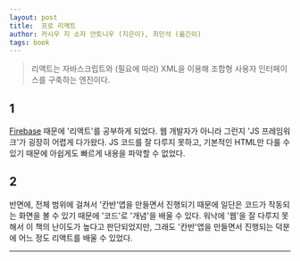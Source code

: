 ```yaml
---
layout: post
title:  프로 리액트
author: 카시우 지 소자 안토니우 (지은이), 최민석 (옮긴이)
tags: book
---
```


> 리액트는 자바스크립트와 (필요에 따라) XML을 이용해 조합형 사용자 인터페이스를 구축하는 엔진이다.

## 1
[Firebase](https://www.firebase.com/) 때문에 '리액트'를 공부하게 되었다. 웹 개발자가 아니라 그런지 'JS 프레임워크'가 굉장히 어렵게 다가왔다. JS 코드를 잘 다루지 못하고, 기본적인 HTML만 다룰 수 있기 때문에 아쉽게도 빠르게 내용을 파악할 수 없었다. 

## 2
반면에, 전체 범위에 걸쳐서 '칸반'앱을 만들면서 진행되기 때문에 일단은 코드가 작동되는 화면을 볼 수 있기 때문에 '코드'로 '개념'을 배울 수 있다. 워낙에 '웹'을 잘 다루지 못해서 이 책의 난이도가 높다고 판단되었지만, 그래도 '칸반'앱을 만들면서 진행되는 덕분에 어느 정도 리액트를 배울 수 있었다.

----




